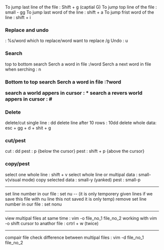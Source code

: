 To jump last line of the file : Shift + g (captial G)
To jump top line of the file : small - gg
To jump last word of the line : shift + a
To jump frist word of the line : shift + i
<h3>Replace and undo</h3>
: %s/word which to replace/word want to replace /g
Undo : u

<h3>Search</h3>
top to bottom search
Serch a word in file :/word
Serch a next word in file when serching : n

<h3>Bottom to top search
Serch a word in file :?word

search a world appers in cursor : *
search a revers world appers in cursor : #


<h3>Delete</h3>
delete/cut single line : dd
delete line after 10 rows : 10dd
delete whole data: esc + gg + d + shit + g

<h3>cut/pest</h3>
cut : dd
pest : p {below the cursor}
pest : shift + p {above the cursor}

<h3>copy/pest</h3>
select one whole line : shift + v
select whole line or multipal  data : small-v(visual mode)
copy selected data : small-y (yanked)
pest : small-p

**************************************************************************************************************
set line number in our file : set nu --
(it is only temporery given lines if we save this file with nu line this not saved it is only temp)
remove set line number in our file : set nonu
****************************************************************************************************************
view multipal files at same time : vim -o file_no_1 file_no_2
working with vim -o  shift cursor to  anathor file : crtrl + w (twice)
***************************************************************************************************************
compair file 
check difference between multipal files : vim -d file_no_1 file_no_2




